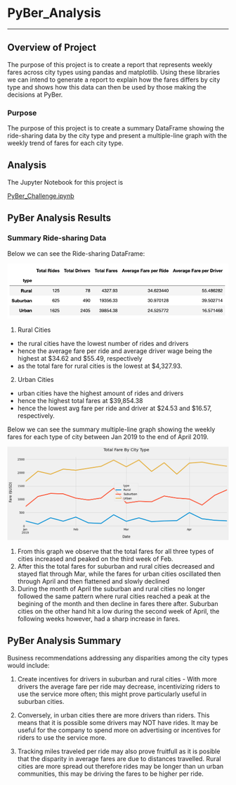 # PyBer_Analysis
---
## Overview of Project
The purpose of this project is to create a report that represents weekly fares across city types using pandas and matplotlib. Using these libraries we can intend to generate a report to explain how the fares differs by city type and shows how this data can then be used by those making the decisions at PyBer.

### Purpose
The purpose of this project is to create a summary DataFrame showing the ride-sharing data by the city type and present a multiple-line graph with the weekly trend of fares for each city type.

## Analysis

The Jupyter Notebook for this project is

[PyBer_Challenge.ipynb](https://github.com/gopivasanth/PyBer_Analysis/blob/48dfeace53c5c589d355071b1ad66bf269cc09c8/PyBer_Challenge.ipynb)

## PyBer Analysis Results

### Summary Ride-sharing Data

Below we can see the Ride-sharing DataFrame:

![Summary_DataFrame.PNG](https://github.com/gopivasanth/PyBer_Analysis/blob/88f0217863ea20eb80e64f9e1d5a356458069e7f/analysis/PyBer_Summary.png)

1. Rural Cities
- the rural cities have the lowest number of rides and drivers
- hence the average fare per ride and average driver wage being the highest at $34.62 and $55.49, respectively
- as the total fare for rural cities is the lowest at $4,327.93.

2. Urban Cities
- urban cities have the highest amount of rides and drivers 
- hence the highest total fares at $39,854.38
- hence the lowest avg fare per ride and driver at $24.53 and $16.57, respectively.

Below we can see the summary multiple-line graph showing the weekly fares for each type of city between Jan 2019 to the end of April 2019.

![PyBer_fare_summary.png](https://github.com/gopivasanth/PyBer_Analysis/blob/88f0217863ea20eb80e64f9e1d5a356458069e7f/analysis/PyBer_fare_summary.png)

1. From this graph we observe that the total fares for all three types of cities increased and peaked on the third week of Feb. 
2. After this the total fares for suburban and rural cities decreased and stayed flat through Mar,  while the fares for urban cities oscillated then through April and then flattened and slowly declined
3. During the month of April the suburban and rural cities no longer followed the same pattern where rural cities reached a peak at the begining of the month and then decline in fares there after. Suburban cities on the other hand hit a low during the second week of April, the following weeks however, had a sharp increase in fares.

## PyBer Analysis Summary

Business recommendations addressing any disparities among the city types would include:

1. Create incentives for drivers in suburban and rural cities - With more drivers the average fare per ride may decrease, incentivizing riders to use the service more often; this might prove particularly useful in suburban cities.

2. Conversely, in urban cities there are more drivers than riders. This means that it is possible some drivers may NOT have rides. It may be useful for the company to spend more on advertising or incentives for riders to use the service more.

3. Tracking miles traveled per ride may also prove fruitfull as it is posible that the disparity in average fares are due to distances travelled. Rural cities are more spread out therefore rides may be longer than un urban communities, this may be driving the fares to be higher per ride. 